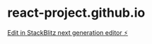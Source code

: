 # react-project.github.io

[Edit in StackBlitz next generation editor ⚡️](https://stackblitz.com/~/github.com/hamzah703/react-project.github.io)